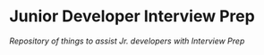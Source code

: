 # Junior Developer Interview Prep

*Repository of things to assist Jr. developers with Interview Prep*
